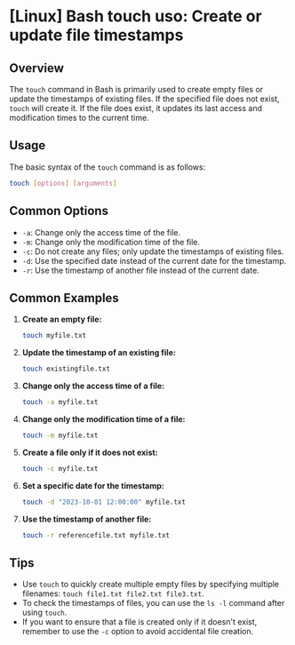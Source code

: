# [Linux] Bash touch uso: Create or update file timestamps

## Overview
The `touch` command in Bash is primarily used to create empty files or update the timestamps of existing files. If the specified file does not exist, `touch` will create it. If the file does exist, it updates its last access and modification times to the current time.

## Usage
The basic syntax of the `touch` command is as follows:

```bash
touch [options] [arguments]
```

## Common Options
- `-a`: Change only the access time of the file.
- `-m`: Change only the modification time of the file.
- `-c`: Do not create any files; only update the timestamps of existing files.
- `-d`: Use the specified date instead of the current date for the timestamp.
- `-r`: Use the timestamp of another file instead of the current date.

## Common Examples

1. **Create an empty file:**
   ```bash
   touch myfile.txt
   ```

2. **Update the timestamp of an existing file:**
   ```bash
   touch existingfile.txt
   ```

3. **Change only the access time of a file:**
   ```bash
   touch -a myfile.txt
   ```

4. **Change only the modification time of a file:**
   ```bash
   touch -m myfile.txt
   ```

5. **Create a file only if it does not exist:**
   ```bash
   touch -c myfile.txt
   ```

6. **Set a specific date for the timestamp:**
   ```bash
   touch -d "2023-10-01 12:00:00" myfile.txt
   ```

7. **Use the timestamp of another file:**
   ```bash
   touch -r referencefile.txt myfile.txt
   ```

## Tips
- Use `touch` to quickly create multiple empty files by specifying multiple filenames: `touch file1.txt file2.txt file3.txt`.
- To check the timestamps of files, you can use the `ls -l` command after using `touch`.
- If you want to ensure that a file is created only if it doesn't exist, remember to use the `-c` option to avoid accidental file creation.